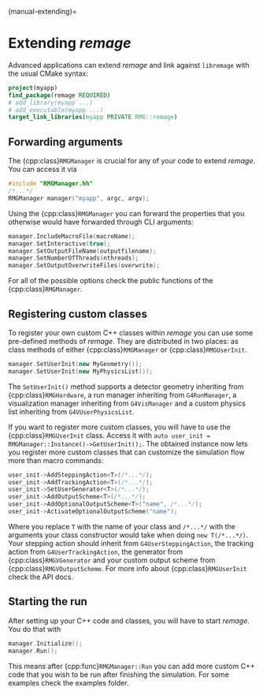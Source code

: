 (manual-extending)=

# Extending _remage_

Advanced applications can extend _remage_ and link against `libremage` with the
usual CMake syntax:

```cmake
project(myapp)
find_package(remage REQUIRED)
# add_library(myapp ...)
# add_executable(myapp ...)
target_link_libraries(myapp PRIVATE RMG::remage)
```

## Forwarding arguments

The {cpp:class}`RMGManager` is crucial for any of your code to extend _remage_.
You can access it via

```c++
#include "RMGManager.hh"
/*...*/
RMGManager manager("myapp", argc, argv);
```

Using the {cpp:class}`RMGManager` you can forward the properties that you
otherwise would have forwarded through CLI arguments:

```c++
manager.IncludeMacroFile(macroName);
manager.SetInteractive(true);
manager.SetOutputFileName(outputfilename);
manager.SetNumberOfThreads(nthreads);
manager.SetOutputOverwriteFiles(overwrite);
```

For all of the possible options check the public functions of the
{cpp:class}`RMGManager`.

## Registering custom classes

To register your own custom C++ classes within _remage_ you can use some
pre-defined methods of _remage_. They are distributed in two places: as class
methods of either {cpp:class}`RMGManager` or {cpp:class}`RMGUserInit`.

```c++
manager.SetUserInit(new MyGeometry());
manager.SetUserInit(new MyPhysicsList());
```

The `SetUserInit()` method supports a detector geometry inheriting from
{cpp:class}`RMGHardware`, a run manager inheriting from `G4RunManager`, a
visualization manager inheriting from `G4VisManager` and a custom physics list
inheriting from `G4VUserPhysicsList`.

If you want to register more custom classes, you will have to use the
{cpp:class}`RMGUserInit` class. Access it with
`auto user_init = RMGManager::Instance()->GetUserInit();`. The obtained instance
now lets you register more custom classes that can customize the simulation flow
more than macro commands:

```c++
user_init->AddSteppingAction<T>(/*...*/);
user_init->AddTrackingAction<T>(/*...*/);
user_init->SetUserGenerator<T>(/*...*/);
user_init->AddOutputScheme<T>(/*...*/);
user_init->AddOptionalOutputScheme<T>("name", /*...*/);
user_init->ActivateOptionalOutputScheme("name");
```

Where you replace `T` with the name of your class and `/*...*/` with the
arguments your class constructor would take when doing `new T(/*...*/)`. Your
stepping action should inherit from `G4UserSteppingAction`, the tracking action
from `G4UserTrackingAction`, the generator from {cpp:class}`RMGVGenerator` and
your custom output scheme from {cpp:class}`RMGVOutputScheme`. For more info
about {cpp:class}`RMGUserInit` check the API docs.

## Starting the run

After setting up your C++ code and classes, you will have to start _remage_. You
do that with

```c++
manager.Initialize();
manager.Run();
```

This means after {cpp:func}`RMGManager::Run` you can add more custom C++ code
that you wish to be run after finishing the simulation. For some examples check
the examples folder.
